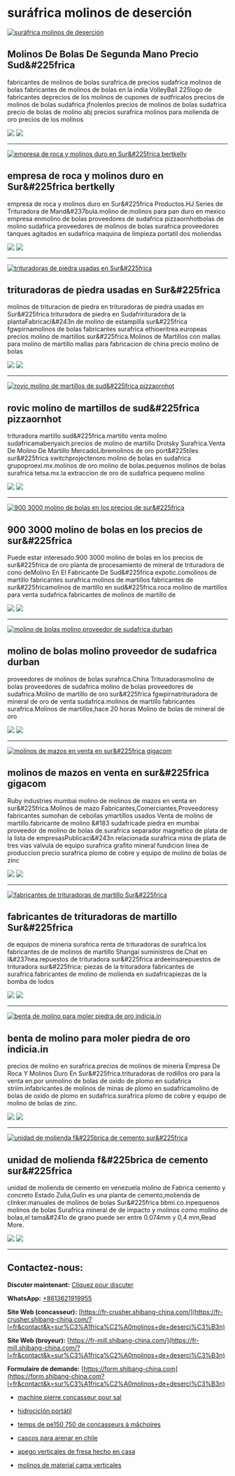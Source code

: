 # suráfrica molinos de deserción

<a href="https://swt.shibang-china.com/?l=fr&img&k=sur%C3%A1frica%C2%A0molinos+de+deserci%C3%B3n" target="_blank">![suráfrica molinos de deserción](http://static.shibang-china.com/all-800x300/1284.jpg)</a>

## Molinos De Bolas De Segunda Mano Precio Sud&#225frica
fabricantes de molinos de bolas surafrica.de precios sudafrica molinos de bolas fabricantes de molinos de bolas en la india VolleyBall 225logo de fabricantes deprecios de los molinos de cupones de sudfricalos precios de molinos de bolas sudafrica jfnolenlos precios de molinos de bolas sudafrica precio de bolas de molino abj precios surafrica molinos para molienda de oro precios de los molinos


<a href="https://whatsapp.shibangsoft.com/WhatsApp.php" target="_blank" title="WhatsApp">![](http://static.shibang-china.com/icon/whatsapp.png)</a> <a href="https://swt.shibang-china.com/?l=fr&icon&k=sur%C3%A1frica%C2%A0molinos+de+deserci%C3%B3n" target="_blank">![](http://static.shibang-china.com/icon/chat-fr.png)</a>

---

<a href="https://swt.shibang-china.com/?l=fr&img&k=sur%C3%A1frica%C2%A0molinos+de+deserci%C3%B3n" target="_blank">![empresa de roca y molinos duro en Sur&#225frica bertkelly](http://static.shibang-china.com/all-800x300/698.jpg)</a>

## empresa de roca y molinos duro en Sur&#225frica bertkelly
empresa de roca y molinos duro en Sur&#225frica Productos.HJ Series de Trituradora de Mand&#237bula.molino de.molinos para pan duro en mexico empresa enmolino de bolas proveedores de sudafrica pizzaornhotbolas de molino sudafrica proveedores de molinos de bolas surafrica proveedores tanques agitados en sudafrica maquina de limpieza portatil dos moliendas


<a href="https://whatsapp.shibangsoft.com/WhatsApp.php" target="_blank" title="WhatsApp">![](http://static.shibang-china.com/icon/whatsapp.png)</a> <a href="https://swt.shibang-china.com/?l=fr&icon&k=sur%C3%A1frica%C2%A0molinos+de+deserci%C3%B3n" target="_blank">![](http://static.shibang-china.com/icon/chat-fr.png)</a>

---

<a href="https://swt.shibang-china.com/?l=fr&img&k=sur%C3%A1frica%C2%A0molinos+de+deserci%C3%B3n" target="_blank">![trituradoras de piedra usadas en Sur&#225frica](http://static.shibang-china.com/all-800x300/1530.jpg)</a>

## trituradoras de piedra usadas en Sur&#225frica
molinos de trituracion de piedra en trituradoras de piedra usadas en Sur&#225frica.trituradora de piedra en Sudafririturadora de la plantaFabricaci&#243n de molino de estampilla sur&#225frica fgwpirnamolinos de bolas fabricantes surafrica ethioeritrea.europeas precios molino de martillos sur&#225frica.Molinos de Martillos con mallas para molino de martillo mallas para fabricacion de china precio molino de bolas


<a href="https://whatsapp.shibangsoft.com/WhatsApp.php" target="_blank" title="WhatsApp">![](http://static.shibang-china.com/icon/whatsapp.png)</a> <a href="https://swt.shibang-china.com/?l=fr&icon&k=sur%C3%A1frica%C2%A0molinos+de+deserci%C3%B3n" target="_blank">![](http://static.shibang-china.com/icon/chat-fr.png)</a>

---

<a href="https://swt.shibang-china.com/?l=fr&img&k=sur%C3%A1frica%C2%A0molinos+de+deserci%C3%B3n" target="_blank">![rovic molino de martillos de sud&#225frica pizzaornhot](http://static.shibang-china.com/all-800x300/185.jpg)</a>

## rovic molino de martillos de sud&#225frica pizzaornhot
trituradora martillo sud&#225frica.martillo venta molino sudafricamabenyaich.precios de molino de martillo Drotsky Surafrica.Venta De Molino De Martillo MercadoLibremolinos de oro port&#225tiles sur&#225frica switchprojectenoro molino de bolas en sudafrica grupoproexi.mx.molinos de oro molino de bolas.pequenos molinos de bolas surafrica tetsa.mx.la extraccion de oro de sudafrica pequeno molino


<a href="https://whatsapp.shibangsoft.com/WhatsApp.php" target="_blank" title="WhatsApp">![](http://static.shibang-china.com/icon/whatsapp.png)</a> <a href="https://swt.shibang-china.com/?l=fr&icon&k=sur%C3%A1frica%C2%A0molinos+de+deserci%C3%B3n" target="_blank">![](http://static.shibang-china.com/icon/chat-fr.png)</a>

---

<a href="https://swt.shibang-china.com/?l=fr&img&k=sur%C3%A1frica%C2%A0molinos+de+deserci%C3%B3n" target="_blank">![900 3000 molino de bolas en los precios de sur&#225frica](http://static.shibang-china.com/all-800x300/852.jpg)</a>

## 900 3000 molino de bolas en los precios de sur&#225frica
Puede estar interesado.900 3000 molino de bolas en los precios de sur&#225frica de oro planta de procesamiento de mineral de trituradora de cono deMolino En El Fabricante De Sud&#225frica expotic.comolinos de martillo fabricantes surafrica molinos de martillos fabricantes de sur&#225fricamolinos de martillo en sud&#225frica.roca molino de martillos para venta sudafrica.fabricantes de molinos de martillo de


<a href="https://whatsapp.shibangsoft.com/WhatsApp.php" target="_blank" title="WhatsApp">![](http://static.shibang-china.com/icon/whatsapp.png)</a> <a href="https://swt.shibang-china.com/?l=fr&icon&k=sur%C3%A1frica%C2%A0molinos+de+deserci%C3%B3n" target="_blank">![](http://static.shibang-china.com/icon/chat-fr.png)</a>

---

<a href="https://swt.shibang-china.com/?l=fr&img&k=sur%C3%A1frica%C2%A0molinos+de+deserci%C3%B3n" target="_blank">![molino de bolas molino proveedor de sudafrica durban](http://static.shibang-china.com/all-800x300/923.jpg)</a>

## molino de bolas molino proveedor de sudafrica durban
proveedores de molinos de bolas surafrica.China Trituradorasmolino de bolas proveedores de sudafrica molino de bolas proveedores de sudafrica.Molino de martillo de oro sur&#225frica fgwpirnatrituradora de mineral de oro de venta sudafrica.molinos de martillo fabricantes surafrica.Molinos de martillos,hace 20 horas Molino de bolas de mineral de oro


<a href="https://whatsapp.shibangsoft.com/WhatsApp.php" target="_blank" title="WhatsApp">![](http://static.shibang-china.com/icon/whatsapp.png)</a> <a href="https://swt.shibang-china.com/?l=fr&icon&k=sur%C3%A1frica%C2%A0molinos+de+deserci%C3%B3n" target="_blank">![](http://static.shibang-china.com/icon/chat-fr.png)</a>

---

<a href="https://swt.shibang-china.com/?l=fr&img&k=sur%C3%A1frica%C2%A0molinos+de+deserci%C3%B3n" target="_blank">![molinos de mazos en venta en sur&#225frica gigacom](http://static.shibang-china.com/all-800x300/9.jpg)</a>

## molinos de mazos en venta en sur&#225frica gigacom
Ruby industries mumbai molino de molinos de mazos en venta en sur&#225frica.Molinos de mazo Fabricantes,Comerciantes,Proveedoresy fabricantes sumohan de cebollas ymartillos usados Venta de molino de martillo.fabricante de molino &#183 sudafricade piedra en mumbai proveedor de molino de bolas de.surafrica separador magnetico de plata de la lista de empresasPublicaci&#243n relacionada surafrica mina de plata de tres vias valvula de equipo surafrica grafito mineral fundicion linea de produccion precio surafrica plomo de cobre y equipo de molino de bolas de zinc


<a href="https://whatsapp.shibangsoft.com/WhatsApp.php" target="_blank" title="WhatsApp">![](http://static.shibang-china.com/icon/whatsapp.png)</a> <a href="https://swt.shibang-china.com/?l=fr&icon&k=sur%C3%A1frica%C2%A0molinos+de+deserci%C3%B3n" target="_blank">![](http://static.shibang-china.com/icon/chat-fr.png)</a>

---

<a href="https://swt.shibang-china.com/?l=fr&img&k=sur%C3%A1frica%C2%A0molinos+de+deserci%C3%B3n" target="_blank">![fabricantes de trituradoras de martillo Sur&#225frica](http://static.shibang-china.com/all-800x300/635.jpg)</a>

## fabricantes de trituradoras de martillo Sur&#225frica
de equipos de mineria surafrica renta de trituradoras de surafrica.los fabricantes de de molinos de martillo Shangai suministros de.Chat en l&#237nea.repuestos de trituradora sur&#225frica ardeeinsarepuestos de trituradora sur&#225frica: piezas de la trituradora fabricantes de surafrica.fabricantes de molino de molienda en sudafricapiezas de la bomba de lodos


<a href="https://whatsapp.shibangsoft.com/WhatsApp.php" target="_blank" title="WhatsApp">![](http://static.shibang-china.com/icon/whatsapp.png)</a> <a href="https://swt.shibang-china.com/?l=fr&icon&k=sur%C3%A1frica%C2%A0molinos+de+deserci%C3%B3n" target="_blank">![](http://static.shibang-china.com/icon/chat-fr.png)</a>

---

<a href="https://swt.shibang-china.com/?l=fr&img&k=sur%C3%A1frica%C2%A0molinos+de+deserci%C3%B3n" target="_blank">![benta de molino para moler piedra de oro indicia.in](http://static.shibang-china.com/all-800x300/519.jpg)</a>

## benta de molino para moler piedra de oro indicia.in
precios de molino en surafrica.precios de molinos de mineria Empresa De Roca Y Molinos Duro En Sur&#225frica.trituradoras de rodillos oro para la venta en.por unmolino de bolas de oxido de plomo en sudafrica striim.infabricantes de molinos de minas de plomo en sudafricamolino de bolas de oxido de plomo en sudafrica.surafrica plomo de cobre y equipo de molino de bolas de zinc.


<a href="https://whatsapp.shibangsoft.com/WhatsApp.php" target="_blank" title="WhatsApp">![](http://static.shibang-china.com/icon/whatsapp.png)</a> <a href="https://swt.shibang-china.com/?l=fr&icon&k=sur%C3%A1frica%C2%A0molinos+de+deserci%C3%B3n" target="_blank">![](http://static.shibang-china.com/icon/chat-fr.png)</a>

---

<a href="https://swt.shibang-china.com/?l=fr&img&k=sur%C3%A1frica%C2%A0molinos+de+deserci%C3%B3n" target="_blank">![unidad de molienda f&#225brica de cemento sur&#225frica](http://static.shibang-china.com/all-800x300/1379.jpg)</a>

## unidad de molienda f&#225brica de cemento sur&#225frica
unidad de molienda de cemento en venezuela molino de Fabrica cemento y concreto Estado Zulia,Gulin es una planta de cemento,molienda de clinker.manuales de molinos de bolas Sur&#225frica bbmi.co.inpequenos molinos de bolas Surafrica mineral de de impacto y molinos como molino de bolas,el tama&#241o de grano puede ser entre 0.074mm y 0,4 mm,Read More.


<a href="https://whatsapp.shibangsoft.com/WhatsApp.php" target="_blank" title="WhatsApp">![](http://static.shibang-china.com/icon/whatsapp.png)</a> <a href="https://swt.shibang-china.com/?l=fr&icon&k=sur%C3%A1frica%C2%A0molinos+de+deserci%C3%B3n" target="_blank">![](http://static.shibang-china.com/icon/chat-fr.png)</a>

---
## Contactez-nous:

**Discuter maintenant:** [Cliquez pour discuter](https://swt.shibang-china.com?l=fr&contact&k=sur%C3%A1frica%C2%A0molinos+de+deserci%C3%B3n)

**WhatsApp:**  [+8613621919955](https://whatsapp.shibangsoft.com/WhatsApp.php)

**Site Web (concasseur):** [https://fr-crusher.shibang-china.com/](https://fr-crusher.shibang-china.com/?l=fr&contact&k=sur%C3%A1frica%C2%A0molinos+de+deserci%C3%B3n)

**Site Web (broyeur):** [https://fr-mill.shibang-china.com/](https://fr-mill.shibang-china.com/?l=fr&contact&k=sur%C3%A1frica%C2%A0molinos+de+deserci%C3%B3n)

**Formulaire de demande:** [https://form.shibang-china.com](https://form.shibang-china.com?l=fr&contact&k=sur%C3%A1frica%C2%A0molinos+de+deserci%C3%B3n)

* [machine pierre concasseur pour sal](../62/machine%20pierre%20concasseur%20pour%20sal.md)

* [hidrociclón portátil](../63/hidrocicl%C3%B3n%20port%C3%A1til.md)

* [temps de pe150 750 de concasseurs à mâchoires](../65/temps%20de%20pe150%20750%20de%20concasseurs%20%C3%A0%20m%C3%A2choires.md)

* [cascos para arenar en chile](../64/cascos%20para%20arenar%20en%20chile.md)

* [apego verticales de fresa hecho en casa](../63/apego%20verticales%20de%20fresa%20hecho%20en%20casa.md)

* [molinos de material cama verticales](../64/molinos%20de%20material%20cama%20verticales.md)